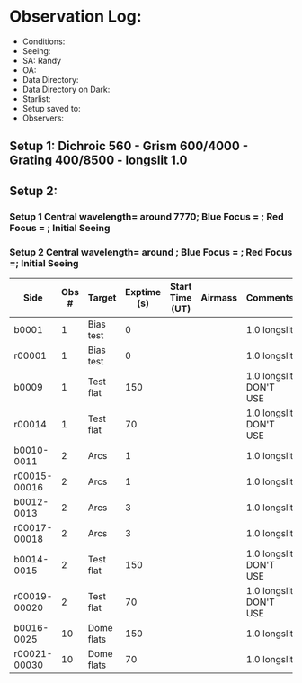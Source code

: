 # Observation Log:

* Conditions: 
* Seeing: 
* SA: Randy
* OA: 
* Data Directory: 
* Data Directory on Dark: 
* Starlist: 
* Setup saved to: 
* Observers: 

## Setup 1: Dichroic 560 - Grism 600/4000 - Grating 400/8500 - longslit 1.0 
## Setup 2:
### Setup 1 Central wavelength= around 7770; Blue Focus =  ; Red Focus = ; Initial Seeing 
### Setup 2 Central wavelength= around ; Blue Focus =  ; Red Focus =; Initial Seeing 
| Side | Obs #     | Target    | Exptime (s) | Start Time (UT) | Airmass | Comments                                                   |
|------|-----------|-----------|-------------|-----------------|---------|------------------------------------------------------------|
|b0001|1|Bias test        |0| ||1.0 longslit|
|r00001|1|Bias test        |0| ||1.0 longslit|
|b0009|1|Test flat        |150| ||1.0 longslit DON'T USE|
|r00014|1|Test flat        |70| ||1.0 longslit DON'T USE|
|b0010-0011|2|Arcs        |1| ||1.0 longslit|
|r00015-00016|2|Arcs        |1| ||1.0 longslit|
|b0012-0013|2|Arcs        |3| ||1.0 longslit|
|r00017-00018|2|Arcs        |3| ||1.0 longslit|
|b0014-0015|2|Test flat        |150| ||1.0 longslit DON'T USE|
|r00019-00020|2|Test flat        |70| ||1.0 longslit DON'T USE|
|b0016-0025|10|Dome flats        |150| ||1.0 longslit|
|r00021-00030|10|Dome flats        |70| ||1.0 longslit|


